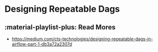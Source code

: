 # Designing Repeatable Dags

## :material-playlist-plus: Read Mores

- https://medium.com/cts-technologies/designing-repeatable-dags-in-airflow-part-1-db3a72a2307d
